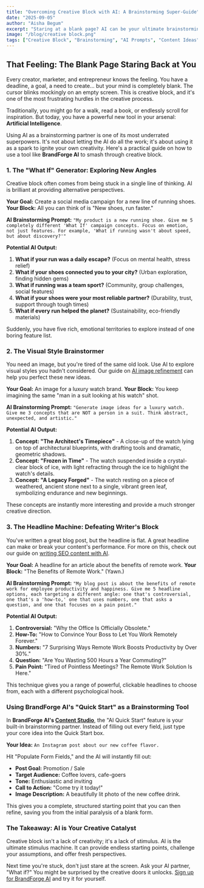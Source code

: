 ```yaml
---
title: "Overcoming Creative Block with AI: A Brainstorming Super-Guide"
date: "2025-09-05"
author: "Aisha Begum"
excerpt: "Staring at a blank page? AI can be your ultimate brainstorming partner. This guide provides practical prompts and techniques to break through creative blocks and generate fresh ideas for campaigns, visuals, and content."
image: "/blog/creative block.png"
tags: ["Creative Block", "Brainstorming", "AI Prompts", "Content Ideas", "Creativity"]
---
```


## That Feeling: The Blank Page Staring Back at You

Every creator, marketer, and entrepreneur knows the feeling. You have a deadline, a goal, a need to create... but your mind is completely blank. The cursor blinks mockingly on an empty screen. This is creative block, and it's one of the most frustrating hurdles in the creative process.

Traditionally, you might go for a walk, read a book, or endlessly scroll for inspiration. But today, you have a powerful new tool in your arsenal: **Artificial Intelligence**.

Using AI as a brainstorming partner is one of its most underrated superpowers. It's not about letting the AI do all the work; it's about using it as a spark to ignite your own creativity. Here's a practical guide on how to use a tool like **BrandForge AI** to smash through creative block.

### 1. The "What If" Generator: Exploring New Angles

Creative block often comes from being stuck in a single line of thinking. AI is brilliant at providing alternative perspectives.

**Your Goal:** Create a social media campaign for a new line of running shoes.
**Your Block:** All you can think of is "New shoes, run faster."

**AI Brainstorming Prompt:**
`"My product is a new running shoe. Give me 5 completely different 'What If' campaign concepts. Focus on emotion, not just features. For example, 'What if running wasn't about speed, but about discovery?'"`

**Potential AI Output:**

1.  **What if your run was a daily escape?** (Focus on mental health, stress relief)
2.  **What if your shoes connected you to your city?** (Urban exploration, finding hidden gems)
3.  **What if running was a team sport?** (Community, group challenges, social features)
4.  **What if your shoes were your most reliable partner?** (Durability, trust, support through tough times)
5.  **What if every run helped the planet?** (Sustainability, eco-friendly materials)

Suddenly, you have five rich, emotional territories to explore instead of one boring feature list.

### 2. The Visual Style Brainstormer

You need an image, but you're tired of the same old look. Use AI to explore visual styles you hadn't considered. Our guide on [AI image refinement](/blog/ai-image-refinement-step-by-step-guide) can help you perfect these new ideas.

**Your Goal:** An image for a luxury watch brand.
**Your Block:** You keep imagining the same "man in a suit looking at his watch" shot.

**AI Brainstorming Prompt:**
`"Generate image ideas for a luxury watch. Give me 3 concepts that are NOT a person in a suit. Think abstract, unexpected, and artistic."`

**Potential AI Output:**

1.  **Concept: "The Architect's Timepiece"** - A close-up of the watch lying on top of architectural blueprints, with drafting tools and dramatic, geometric shadows.
2.  **Concept: "Frozen in Time"** - The watch suspended inside a crystal-clear block of ice, with light refracting through the ice to highlight the watch's details.
3.  **Concept: "A Legacy Forged"** - The watch resting on a piece of weathered, ancient stone next to a single, vibrant green leaf, symbolizing endurance and new beginnings.

These concepts are instantly more interesting and provide a much stronger creative direction.

### 3. The Headline Machine: Defeating Writer's Block

You've written a great blog post, but the headline is flat. A great headline can make or break your content's performance. For more on this, check out our guide on [writing SEO content with AI](/blog/writing-seo-content-with-ai).

**Your Goal:** A headline for an article about the benefits of remote work.
**Your Block:** "The Benefits of Remote Work." (Yawn.)

**AI Brainstorming Prompt:**
`"My blog post is about the benefits of remote work for employee productivity and happiness. Give me 5 headline options, each targeting a different angle: one that's controversial, one that's a 'how-to,' one that uses numbers, one that asks a question, and one that focuses on a pain point."`

**Potential AI Output:**

1.  **Controversial:** "Why the Office Is Officially Obsolete."
2.  **How-To:** "How to Convince Your Boss to Let You Work Remotely Forever."
3.  **Numbers:** "7 Surprising Ways Remote Work Boosts Productivity by Over 30%."
4.  **Question:** "Are You Wasting 500 Hours a Year Commuting?"
5.  **Pain Point:** "Tired of Pointless Meetings? The Remote Work Solution Is Here."

This technique gives you a range of powerful, clickable headlines to choose from, each with a different psychological hook.

### Using BrandForge AI's "Quick Start" as a Brainstorming Tool

In **BrandForge AI's [Content Studio](/content-studio)**, the "AI Quick Start" feature is your built-in brainstorming partner. Instead of filling out every field, just type your core idea into the Quick Start box.

**Your Idea:** `An Instagram post about our new coffee flavor.`

Hit "Populate Form Fields," and the AI will instantly fill out:
-   **Post Goal:** Promotion / Sale
-   **Target Audience:** Coffee lovers, cafe-goers
-   **Tone:** Enthusiastic and inviting
-   **Call to Action:** "Come try it today!"
-   **Image Description:** A beautifully lit photo of the new coffee drink.

This gives you a complete, structured starting point that you can then refine, saving you from the initial paralysis of a blank form.

### The Takeaway: AI is Your Creative Catalyst

Creative block isn't a lack of creativity; it's a lack of stimulus. AI is the ultimate stimulus machine. It can provide endless starting points, challenge your assumptions, and offer fresh perspectives.

Next time you're stuck, don't just stare at the screen. Ask your AI partner, "What if?" You might be surprised by the creative doors it unlocks. [Sign up for BrandForge AI](/signup) and try it for yourself.

